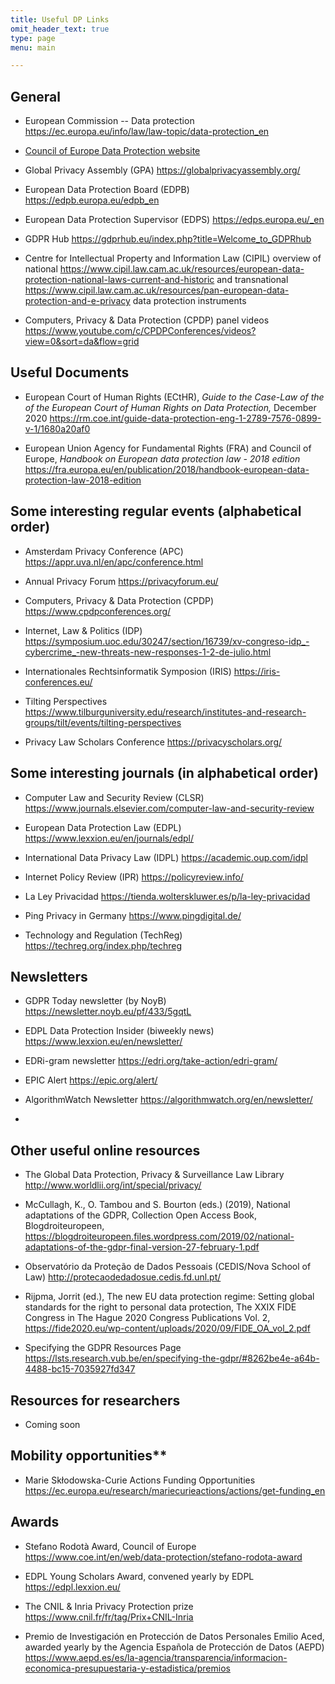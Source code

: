 ```yaml
---
title: Useful DP Links
omit_header_text: true
type: page
menu: main

---
```


## General

-   European Commission -- Data protection
    <https://ec.europa.eu/info/law/law-topic/data-protection_en>
   

-   [Council of Europe Data Protection website](https://www.coe.int/en/web/data-protection)

-   Global Privacy Assembly (GPA) <https://globalprivacyassembly.org/>

-   European Data Protection Board (EDPB)
    <https://edpb.europa.eu/edpb_en>

-   European Data Protection Supervisor (EDPS)
    <https://edps.europa.eu/_en>

-   GDPR Hub <https://gdprhub.eu/index.php?title=Welcome_to_GDPRhub>

-   Centre for Intellectual Property and Information Law (CIPIL)
    overview of national
    <https://www.cipil.law.cam.ac.uk/resources/european-data-protection-national-laws-current-and-historic>
    and transnational
    <https://www.cipil.law.cam.ac.uk/resources/pan-european-data-protection-and-e-privacy>
    data protection instruments

-   Computers, Privacy & Data Protection (CPDP) panel videos
    <https://www.youtube.com/c/CPDPConferences/videos?view=0&sort=da&flow=grid>

## Useful Documents

-   European Court of Human Rights (ECtHR), *Guide to the Case-Law of
    the of the European Court of Human Rights on Data Protection,*
    December 2020
    <https://rm.coe.int/guide-data-protection-eng-1-2789-7576-0899-v-1/1680a20af0>

-   European Union Agency for Fundamental Rights (FRA) and Council of
    Europe, *Handbook on European data protection law - 2018 edition*
    <https://fra.europa.eu/en/publication/2018/handbook-european-data-protection-law-2018-edition>

## Some interesting regular events (alphabetical order)

-   Amsterdam Privacy Conference (APC)
    <https://appr.uva.nl/en/apc/conference.html>

-   Annual Privacy Forum <https://privacyforum.eu/>

-   Computers, Privacy & Data Protection (CPDP)
    <https://www.cpdpconferences.org/>

-   Internet, Law & Politics (IDP)
    <https://symposium.uoc.edu/30247/section/16739/xv-congreso-idp_-cybercrime_-new-threats-new-responses-1-2-de-julio.html>

-   Internationales Rechtsinformatik Symposion (IRIS)
    <https://iris-conferences.eu/>

-   Tilting Perspectives
    <https://www.tilburguniversity.edu/research/institutes-and-research-groups/tilt/events/tilting-perspectives>

-   Privacy Law Scholars Conference <https://privacyscholars.org/>

## Some interesting journals (in alphabetical order)

-   Computer Law and Security Review (CLSR)
    <https://www.journals.elsevier.com/computer-law-and-security-review>

-   European Data Protection Law (EDPL)
    <https://www.lexxion.eu/en/journals/edpl/>

-   International Data Privacy Law (IDPL)
    <https://academic.oup.com/idpl>

-   Internet Policy Review (IPR) <https://policyreview.info/>

-   La Ley Privacidad
    <https://tienda.wolterskluwer.es/p/la-ley-privacidad>

-   Ping Privacy in Germany <https://www.pingdigital.de/>

-   Technology and Regulation (TechReg)
    <https://techreg.org/index.php/techreg>

## Newsletters

-   GDPR Today newsletter (by NoyB)
    <https://newsletter.noyb.eu/pf/433/5gqtL>

-   EDPL Data Protection Insider (biweekly news)
    <https://www.lexxion.eu/en/newsletter/>

-   EDRi-gram newsletter <https://edri.org/take-action/edri-gram/>

-   EPIC Alert <https://epic.org/alert/>

-   AlgorithmWatch Newsletter
    <https://algorithmwatch.org/en/newsletter/>

-   

## Other useful online resources

-   The Global Data Protection, Privacy & Surveillance Law Library
    <http://www.worldlii.org/int/special/privacy/>

-   McCullagh, K., O. Tambou and S. Bourton (eds.) (2019), National
    adaptations of the GDPR, Collection Open Access Book,
    Blogdroiteuropeen,
    <https://blogdroiteuropeen.files.wordpress.com/2019/02/national-adaptations-of-the-gdpr-final-version-27-february-1.pdf>

-   Observatório da Proteção de Dados Pessoais (CEDIS/Nova School of
    Law) <http://protecaodedadosue.cedis.fd.unl.pt/>

-   Rijpma, Jorrit (ed.), The new EU data protection regime: Setting
    global standards for the right to personal data protection, The XXIX
    FIDE Congress in The Hague 2020 Congress Publications Vol. 2,
    <https://fide2020.eu/wp-content/uploads/2020/09/FIDE_OA_vol_2.pdf>

-   Specifying the GDPR Resources Page
    <https://lsts.research.vub.be/en/specifying-the-gdpr/#8262be4e-a64b-4488-bc15-7035927fd347>

## Resources for researchers

- Coming soon

## Mobility opportunities**

-   Marie Skłodowska-Curie Actions Funding Opportunities
    <https://ec.europa.eu/research/mariecurieactions/actions/get-funding_en>

## Awards

-   Stefano Rodotà Award, Council of Europe
    <https://www.coe.int/en/web/data-protection/stefano-rodota-award>

-   EDPL Young Scholars Award, convened yearly by EDPL
    <https://edpl.lexxion.eu/>

-   The CNIL & Inria Privacy Protection prize
    <https://www.cnil.fr/fr/tag/Prix+CNIL-Inria>

-   Premio de Investigación en Protección de Datos Personales Emilio
    Aced, awarded yearly by the Agencia Española de Protección de Datos
    (AEPD)
    <https://www.aepd.es/es/la-agencia/transparencia/informacion-economica-presupuestaria-y-estadistica/premios>
